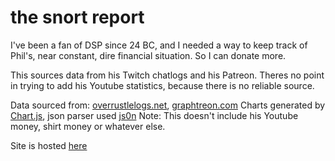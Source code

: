 # the snort report

I've been a fan of DSP since 24 BC, and I needed a way to keep track of Phil's, near constant, dire financial situation. So I can donate more.

This sources data from his Twitch chatlogs and his Patreon. Theres no point in trying to add his Youtube statistics, because there is no reliable source.

Data sourced from: [overrustlelogs.net](https://overrustlelogs.net/Darksydephil%20chatlog), [graphtreon.com](https://graphtreon.com/creator/darksydephil)
Charts generated by [Chart.js](http://www.chartjs.org), json parser used [js0n](https://github.com/quartzjer/js0n)
Note: This doesn't include his Youtube money, shirt money or whatever else.

Site is hosted [here](https://takeiteasy.github.io/darksydephil/)
